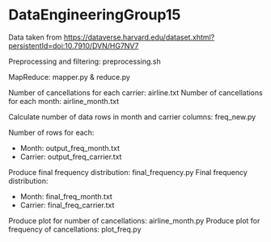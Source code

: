 # DataEngineeringGroup15
Data taken from https://dataverse.harvard.edu/dataset.xhtml?persistentId=doi:10.7910/DVN/HG7NV7

Preprocessing and filtering: preprocessing.sh

MapReduce: mapper.py & reduce.py

Number of cancellations for each carrier: airline.txt
Number of cancellations for each month: airline_month.txt

Calculate number of data rows in month and carrier columns: freq_new.py

Number of rows for each:
- Month: output_freq_month.txt
- Carrier: output_freq_carrier.txt

Produce final frequency distribution: final_frequency.py
Final frequency distribution: 
- Month: final_freq_month.txt
- Carrier: final_freq_carrier.txt      

Produce plot for number of cancellations: airline_month.py 
Produce plot for frequency of cancellations: plot_freq.py

